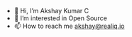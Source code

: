 - 👋 Hi, I’m Akshay Kumar C
- 👀 I’m interested in Open Source
- 📫 How to reach me akshay@realiq.io

<!---
akshay-realiq/akshay-realiq is a ✨ special ✨ repository because its `README.md` (this file) appears on your GitHub profile.
You can click the Preview link to take a look at your changes.
--->
